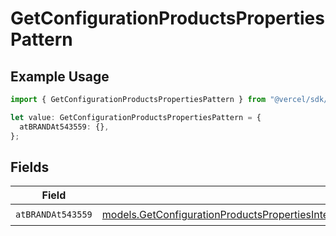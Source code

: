 # GetConfigurationProductsPropertiesPattern

## Example Usage

```typescript
import { GetConfigurationProductsPropertiesPattern } from "@vercel/sdk/models/getconfigurationproductsop.js";

let value: GetConfigurationProductsPropertiesPattern = {
  atBRANDAt543559: {},
};
```

## Fields

| Field                                                                                                                                                                                                                                          | Type                                                                                                                                                                                                                                           | Required                                                                                                                                                                                                                                       | Description                                                                                                                                                                                                                                    |
| ---------------------------------------------------------------------------------------------------------------------------------------------------------------------------------------------------------------------------------------------- | ---------------------------------------------------------------------------------------------------------------------------------------------------------------------------------------------------------------------------------------------- | ---------------------------------------------------------------------------------------------------------------------------------------------------------------------------------------------------------------------------------------------- | ---------------------------------------------------------------------------------------------------------------------------------------------------------------------------------------------------------------------------------------------- |
| `atBRANDAt543559`                                                                                                                                                                                                                              | [models.GetConfigurationProductsPropertiesIntegrationsResponse200ApplicationJSONResponseBodyProductsAtBRANDAt543559](../models/getconfigurationproductspropertiesintegrationsresponse200applicationjsonresponsebodyproductsatbrandat543559.md) | :heavy_check_mark:                                                                                                                                                                                                                             | N/A                                                                                                                                                                                                                                            |